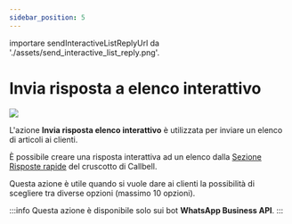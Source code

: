 ```yaml
---
sidebar_position: 5
---
```


importare sendInteractiveListReplyUrl da './assets/send_interactive_list_reply.png'.

# Invia risposta a elenco interattivo

<img src={sendInteractiveListReplyUrl} width={180} />

L'azione **Invia risposta elenco interattivo** è utilizzata per inviare un elenco di articoli ai clienti.

È possibile creare una risposta interattiva ad un elenco dalla [Sezione Risposte rapide](https://dash.callbell.eu/settings/templates) del cruscotto di Callbell.

Questa azione è utile quando si vuole dare ai clienti la possibilità di scegliere tra diverse opzioni (massimo 10 opzioni).

:::info
Questa azione è disponibile solo sui bot **WhatsApp Business API**.
:::